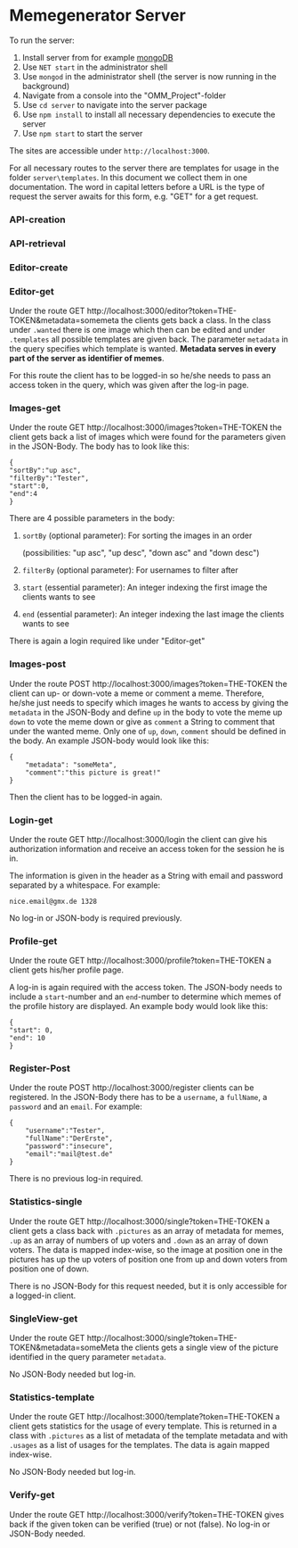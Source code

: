 # Memegenerator Server

To run the server:

1. Install server from for example
   [mongoDB](https://www.mongodb.com/try/download/community)
2. Use `NET start` in the administrator shell
3. Use `mongod` in the administrator shell (the server is now running in the background)
4. Navigate from a console into the "OMM_Project"-folder
5. Use `cd server` to navigate into the server package
6. Use `npm install` to install all necessary dependencies to execute the server
7. Use `npm start` to start the server

The sites are accessible under `http://localhost:3000`.

For all necessary routes to the server there are templates for usage in the folder
`server\templates`. In this document we collect them in one documentation. The word in capital
letters before a URL is the type of request the server awaits for this form, e.g. "GET" for a get
request.

### API-creation

### API-retrieval

### Editor-create

### Editor-get

Under the route GET http://localhost:3000/editor?token=THE-TOKEN&metadata=somemeta the clients gets
back a class. In the class under `.wanted` there is one image which then can be edited and
under `.templates` all possible templates are given back. The parameter `metadata` in the query
specifies which template is wanted. **Metadata serves in every part of the server as identifier of
memes**.

For this route the client has to be logged-in so he/she needs to pass an access token in the query,
which was given after the log-in page.

### Images-get

Under the route GET http://localhost:3000/images?token=THE-TOKEN the client gets back a list of
images which were found for the parameters given in the JSON-Body. The body has to look like this:

```
{
"sortBy":"up asc",
"filterBy":"Tester",
"start":0,
"end":4
}
```

There are 4 possible parameters in the body:

1. `sortBy` (optional parameter): For sorting the images in an order

   (possibilities: "up asc", "up desc", "down asc" and "down desc")
2. `filterBy` (optional parameter): For usernames to filter after
3. `start` (essential parameter): An integer indexing the first image the clients wants to see
4. `end` (essential parameter): An integer indexing the last image the clients wants to see

There is again a login required like under "Editor-get"

### Images-post

Under the route POST http://localhost:3000/images?token=THE-TOKEN the client can up- or down-vote a
meme or comment a meme. Therefore, he/she just needs to specify which images he wants to access by
giving the `metadata` in the JSON-Body and define `up` in the body to vote the meme up `down` to
vote the meme down or give as `comment` a String to comment that under the wanted meme. Only one
of `up`, `down`, `comment` should be defined in the body. An example JSON-body would look like this:

```
{
    "metadata": "someMeta",
    "comment":"this picture is great!"
}
```

Then the client has to be logged-in again.

### Login-get

Under the route GET http://localhost:3000/login the client can give his authorization information
and receive an access token for the session he is in.

The information is given in the header as a String with email and password separated by a
whitespace. For example:

```
nice.email@gmx.de 1328
```

No log-in or JSON-body is required previously.

### Profile-get

Under the route GET http://localhost:3000/profile?token=THE-TOKEN a client gets his/her profile
page.

A log-in is again required with the access token. The JSON-body needs to include a
`start`-number and an `end`-number to determine which memes of the profile history are displayed. An
example body would look like this:

```
{
"start": 0,
"end": 10
}
```

### Register-Post

Under the route POST http://localhost:3000/register clients can be registered. In the JSON-Body
there has to be a `username`, a `fullName`, a `password` and an `email`. For example:

```
{
    "username":"Tester",
    "fullName":"DerErste",
    "password":"insecure",
    "email":"mail@test.de"
}
```

There is no previous log-in required.

### Statistics-single

Under the route GET http://localhost:3000/single?token=THE-TOKEN a client gets a class back with
`.pictures` as an array of metadata for memes, `.up` as an array of numbers of up voters and
`.down` as an array of down voters. The data is mapped index-wise, so the image at position one in
the pictures has up the up voters of position one from up and down voters from position one of down.

There is no JSON-Body for this request needed, but it is only accessible for a logged-in client.

### SingleView-get

Under the route GET http://localhost:3000/single?token=THE-TOKEN&metadata=someMeta the clients gets
a single view of the picture identified in the query parameter `metadata`.

No JSON-Body needed but log-in.

### Statistics-template

Under the route GET http://localhost:3000/template?token=THE-TOKEN a client gets statistics for the
usage of every template. This is returned in a class with `.pictures` as a list of metadata of the
template metadata and with `.usages` as a list of usages for the templates. The data is again mapped
index-wise.

No JSON-Body needed but log-in.

### Verify-get

Under the route GET http://localhost:3000/verify?token=THE-TOKEN gives back if the given token can
be verified (true) or not (false). No log-in or JSON-Body needed.